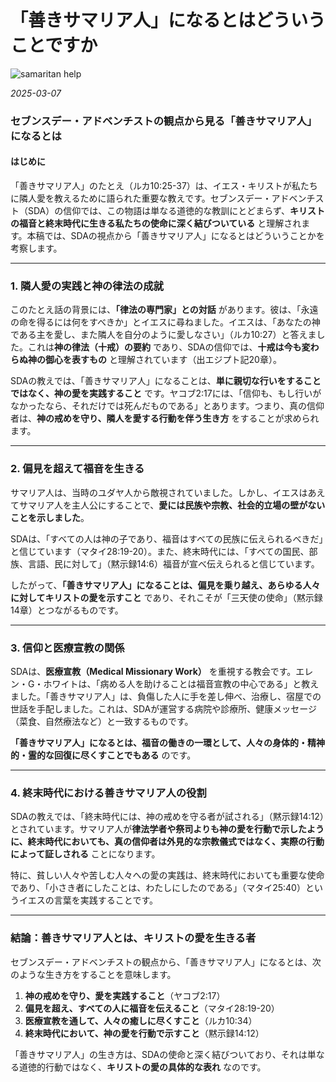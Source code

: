 #  「善きサマリア人」になるとはどういうことですか

![samaritan help](/images/blog/38.png)

*2025-03-07*

### **セブンスデー・アドベンチストの観点から見る「善きサマリア人」になるとは**

#### **はじめに**
「善きサマリア人」のたとえ（ルカ10:25-37）は、イエス・キリストが私たちに隣人愛を教えるために語られた重要な教えです。セブンスデー・アドベンチスト（SDA）の信仰では、この物語は単なる道徳的な教訓にとどまらず、**キリストの福音と終末時代に生きる私たちの使命に深く結びついている** と理解されます。本稿では、SDAの視点から「善きサマリア人」になるとはどういうことかを考察します。

---

### **1. 隣人愛の実践と神の律法の成就**
このたとえ話の背景には、**「律法の専門家」との対話** があります。彼は、「永遠の命を得るには何をすべきか」とイエスに尋ねました。イエスは、「あなたの神である主を愛し、また隣人を自分のように愛しなさい」（ルカ10:27）と答えました。これは**神の律法（十戒）の要約** であり、SDAの信仰では、**十戒は今も変わらぬ神の御心を表すもの** と理解されています（出エジプト記20章）。

SDAの教えでは、「善きサマリア人」になることは、**単に親切な行いをすることではなく、神の愛を実践すること** です。ヤコブ2:17には、「信仰も、もし行いがなかったなら、それだけでは死んだものである」とあります。つまり、真の信仰者は、**神の戒めを守り、隣人を愛する行動を伴う生き方** をすることが求められます。

---

### **2. 偏見を超えて福音を生きる**
サマリア人は、当時のユダヤ人から敵視されていました。しかし、イエスはあえてサマリア人を主人公にすることで、**愛には民族や宗教、社会的立場の壁がないことを示しました**。

SDAは、「すべての人は神の子であり、福音はすべての民族に伝えられるべきだ」と信じています（マタイ28:19-20）。また、終末時代には、「すべての国民、部族、言語、民に対して」（黙示録14:6）福音が宣べ伝えられると信じています。

したがって、**「善きサマリア人」になることは、偏見を乗り越え、あらゆる人々に対してキリストの愛を示すこと** であり、それこそが「三天使の使命」（黙示録14章）とつながるものです。

---

### **3. 信仰と医療宣教の関係**
SDAは、**医療宣教（Medical Missionary Work）** を重視する教会です。エレン・G・ホワイトは、「病める人を助けることは福音宣教の中心である」と教えました。「善きサマリア人」は、負傷した人に手を差し伸べ、治療し、宿屋での世話を手配しました。これは、SDAが運営する病院や診療所、健康メッセージ（菜食、自然療法など）と一致するものです。

**「善きサマリア人」になるとは、福音の働きの一環として、人々の身体的・精神的・霊的な回復に尽くすことでもある** のです。

---

### **4. 終末時代における善きサマリア人の役割**
SDAの教えでは、「終末時代には、神の戒めを守る者が試される」（黙示録14:12）とされています。サマリア人が**律法学者や祭司よりも神の愛を行動で示したように、終末時代においても、真の信仰者は外見的な宗教儀式ではなく、実際の行動によって証しされる** ことになります。

特に、貧しい人々や苦しむ人々への愛の実践は、終末時代においても重要な使命であり、「小さき者にしたことは、わたしにしたのである」（マタイ25:40）というイエスの言葉を実践することです。

---

### **結論：善きサマリア人とは、キリストの愛を生きる者**
セブンスデー・アドベンチストの観点から、「善きサマリア人」になるとは、次のような生き方をすることを意味します。
1. **神の戒めを守り、愛を実践すること**（ヤコブ2:17）
2. **偏見を超え、すべての人に福音を伝えること**（マタイ28:19-20）
3. **医療宣教を通して、人々の癒しに尽くすこと**（ルカ10:34）
4. **終末時代において、神の愛を行動で示すこと**（黙示録14:12）

「善きサマリア人」の生き方は、SDAの使命と深く結びついており、それは単なる道徳的行動ではなく、**キリストの愛の具体的な表れ** なのです。

